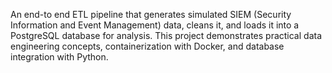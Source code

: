 An end-to end ETL pipeline that generates simulated SIEM (Security Information and Event Management) data, cleans it, and loads it into a PostgreSQL database for analysis. This project demonstrates practical data engineering concepts, containerization with Docker, and database integration with Python.
